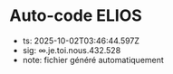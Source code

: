 # Auto-code ELIOS
- ts: 2025-10-02T03:46:44.597Z
- sig: ∞.je.toi.nous.432.528
- note: fichier généré automatiquement